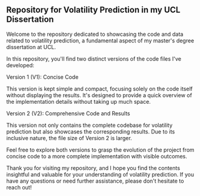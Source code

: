 ## Repository for Volatility Prediction in my UCL Dissertation

Welcome to the repository dedicated to showcasing the code and data related to volatility prediction, a fundamental aspect of my master's degree dissertation at UCL.

In this repository, you'll find two distinct versions of the code files I've developed:

Version 1 (V1): Concise Code

This version is kept simple and compact, focusing solely on the code itself without displaying the results. It's designed to provide a quick overview of the implementation details without taking up much space.

Version 2 (V2): Comprehensive Code and Results

This version not only contains the complete codebase for volatility prediction but also showcases the corresponding results. Due to its inclusive nature, the file size of Version 2 is larger.

Feel free to explore both versions to grasp the evolution of the project from concise code to a more complete implementation with visible outcomes.

Thank you for visiting my repository, and I hope you find the contents insightful and valuable for your understanding of volatility prediction. If you have any questions or need further assistance, please don't hesitate to reach out!
